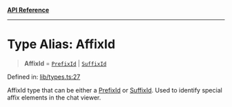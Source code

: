 [**API Reference**](../README.md)

***

# Type Alias: AffixId

> **AffixId** = [`PrefixId`](PrefixId.md) \| [`SuffixId`](SuffixId.md)

Defined in: [lib/types.ts:27](https://github.com/wix-incubator/chat-viewer/blob/2fbf016d3c8ddf9c67df1f283a6f305bdb2c2dc5/lib/types.ts#L27)

AffixId type that can be either a [PrefixId](PrefixId.md) or [SuffixId](SuffixId.md).
Used to identify special affix elements in the chat viewer.
